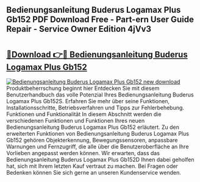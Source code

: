 ## Bedienungsanleitung Buderus Logamax Plus Gb152 PDF Download Free - Part-ern User Guide Repair - Service Owner Edition 4jVv3

# <h2><a href="http://df4mso.blite.top/?on=Bedienungsanleitung+Buderus+Logamax+Plus+Gb152">🔗Download 👉🔴 Bedienungsanleitung Buderus Logamax Plus Gb152</a></h2>

[![Bedienungsanleitung Buderus Logamax Plus Gb152 new download](https://i.imgur.com/lujVjoI.png)](http://df4mso.blite.top/?on=Bedienungsanleitung+Buderus+Logamax+Plus+Gb152)
Produktbeherrschung beginnt hier Entdecken Sie mit diesem Benutzerhandbuch das volle Potenzial Ihres Bedienungsanleitung Buderus Logamax Plus Gb152S. Erfahren Sie mehr über seine Funktionen, Installationsschritte, Betriebsverfahren und Tipps zur Fehlerbehebung. Funktionen und Funktionalität In diesem Abschnitt werden die verschiedenen Funktionen und Funktionen Ihres neuen Bedienungsanleitung Buderus Logamax Plus Gb152 erläutert. Zu den erweiterten Funktionen von Bedienungsanleitung Buderus Logamax Plus Gb152 gehören Objekterkennung, Bewegungssensoren, anpassbare Warnungen und Fernzugriff, die alle über die Benutzeroberfläche an Ihre Vorlieben angepasst werden können. Wir erwarten, dass das Bedienungsanleitung Buderus Logamax Plus Gb152D Ihnen dabei geholfen hat, sich mit Ihrem letzten Kauf vertraut zu machen. Bei Fragen oder Bedenken können Sie sich gerne an unseren Kundenservice wenden.
